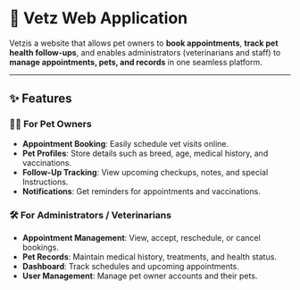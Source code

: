 # 🐾 Vetz Web Application

Vetzis a website that allows pet owners to **book appointments**, **track pet health follow-ups**, and enables administrators (veterinarians and staff) to **manage appointments, pets, and records** in one seamless platform.

---

## ✨ Features

### 👩‍⚕️ For Pet Owners
- **Appointment Booking**: Easily schedule vet visits online.
- **Pet Profiles**: Store details such as breed, age, medical history, and vaccinations.
- **Follow-Up Tracking**: View upcoming checkups, notes, and special Instructions.
- **Notifications**: Get reminders for appointments and vaccinations.

### 🛠️ For Administrators / Veterinarians
- **Appointment Management**: View, accept, reschedule, or cancel bookings.
- **Pet Records**: Maintain medical history, treatments, and health status.
- **Dashboard**: Track schedules and upcoming appointments.
- **User Management**: Manage pet owner accounts and their pets.
